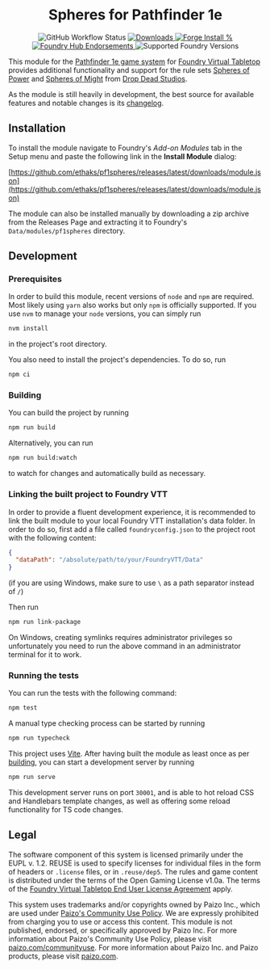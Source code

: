 <!--
SPDX-FileCopyrightText: 2022 Ethaks <ethaks@pm.me>

SPDX-License-Identifier: EUPL-1.2
-->

<h1 style="text-align: center" align="center">
  Spheres for Pathfinder 1e
</h1>

<div style="text-align: center" align="center">
  <img alt="GitHub Workflow Status" src="https://img.shields.io/github/actions/workflow/status/Ethaks/pf1spheres/check.yaml?label=checks">
  <a href="https://github.com/Ethaks/pf1spheres/releases/latest">
    <img src="https://img.shields.io/github/downloads/Ethaks/pf1spheres/latest/module.zip" alt="Downloads" />
  </a>
  <a href="https://forge-vtt.com/bazaar#package=pf1spheres">
    <img src="https://img.shields.io/badge/dynamic/json?label=Forge%20Installs&query=package.installs&suffix=%25&url=https%3A%2F%2Fforge-vtt.com%2Fapi%2Fbazaar%2Fpackage%2Fpf1spheres&colorB=4aa94a" alt="Forge Install %" />
  </a>
  <br />
  <a href="https://www.foundryvtt-hub.com/package/pf1spheres/">
    <img src="https://img.shields.io/endpoint?logoColor=white&url=https%3A%2F%2Fwww.foundryvtt-hub.com%2Fwp-json%2Fhubapi%2Fv1%2Fpackage%2Fpf1spheres%2Fshield%2Fendorsements" alt="Foundry Hub Endorsements" />
  </a>
  <img src="https://img.shields.io/endpoint?url=https://foundryshields.com/version?url=https://github.com/Ethaks/pf1spheres/releases/latest/download/module.json" alt="Supported Foundry Versions" />
</div>

This module for the [Pathfinder 1e game system](https://gitlab.com/foundryvtt_pathfinder1e/foundryvtt-pathfinder1) for [Foundry Virtual Tabletop](http://foundryvtt.com/) provides additional functionality and support for the rule sets [Spheres of Power](https://www.dropdeadstudios.com/spheres-of-power) and [Spheres of Might](https://www.dropdeadstudios.com/spheres-of-might) from [Drop Dead Studios](https://www.dropdeadstudios.com/).

As the module is still heavily in development, the best source for available features and notable changes is its [changelog](CHANGELOG.md).

## Installation

To install the module navigate to Foundry's _Add-on Modules_ tab in the Setup menu and paste the following link in the **Install Module** dialog:

[https://github.com/ethaks/pf1spheres/releases/latest/downloads/module.json](https://github.com/ethaks/pf1spheres/releases/latest/downloads/module.json)

The module can also be installed manually by downloading a zip archive from the Releases Page and extracting it to Foundry's `Data/modules/pf1spheres` directory.

## Development

### Prerequisites

In order to build this module, recent versions of `node` and `npm` are required.
Most likely using `yarn` also works but only `npm` is officially supported.
If you use `nvm` to manage your `node` versions, you can simply run

```bash
nvm install
```

in the project's root directory.

You also need to install the project's dependencies. To do so, run

```bash
npm ci
```

### Building

You can build the project by running

```bash
npm run build
```

Alternatively, you can run

```bash
npm run build:watch
```

to watch for changes and automatically build as necessary.

### Linking the built project to Foundry VTT

In order to provide a fluent development experience, it is recommended to link
the built module to your local Foundry VTT installation's data folder. In
order to do so, first add a file called `foundryconfig.json` to the project root
with the following content:

```json
{
  "dataPath": "/absolute/path/to/your/FoundryVTT/Data"
}
```

(if you are using Windows, make sure to use `\` as a path separator instead of `/`)

Then run

```bash
npm run link-package
```

On Windows, creating symlinks requires administrator privileges so unfortunately
you need to run the above command in an administrator terminal for it to work.

### Running the tests

You can run the tests with the following command:

```bash
npm test
```

A manual type checking process can be started by running

```bash
npm run typecheck
```

This project uses [Vite](https://vitejs.dev/).
After having built the module as least once as per [building](#Building), you can start a development server by running

```bash
npm run serve
```

This development server runs on port `30001`, and is able to hot reload CSS and Handlebars template changes, as well as offering some reload functionality for TS code changes.

## Legal

The software component of this system is licensed primarily under the EUPL v. 1.2.
REUSE is used to specify licenses for individual files in the form of headers or `.license` files, or in `.reuse/dep5`.
The rules and game content is distributed under the terms of the Open Gaming License v1.0a.
The terms of the [Foundry Virtual Tabletop End User License Agreement](https://foundryvtt.com/article/license/) apply.

This system uses trademarks and/or copyrights owned by Paizo Inc., which are used under [Paizo's Community Use Policy](https://paizo.com/community/communityuse).
We are expressly prohibited from charging you to use or access this content.
This module is not published, endorsed, or specifically approved by Paizo Inc.
For more information about Paizo's Community Use Policy, please visit [paizo.com/communityuse](paizo.com/communityuse).
For more information about Paizo Inc. and Paizo products, please visit [paizo.com](paizo.com).
